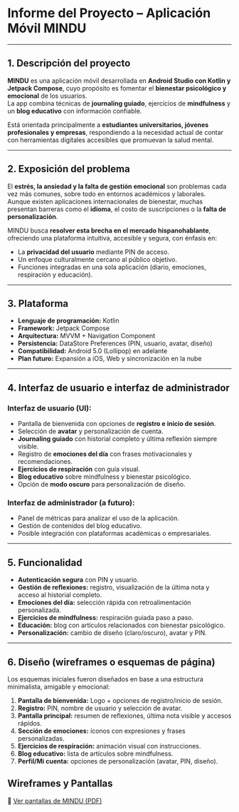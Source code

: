 # Informe del Proyecto – Aplicación Móvil **MINDU**

---

## 1. Descripción del proyecto

**MINDU** es una aplicación móvil desarrollada en **Android Studio con Kotlin y Jetpack Compose**, cuyo propósito es fomentar el **bienestar psicológico y emocional** de los usuarios.  
La app combina técnicas de **journaling guiado**, ejercicios de **mindfulness** y un **blog educativo** con información confiable.

Está orientada principalmente a **estudiantes universitarios, jóvenes profesionales y empresas**, respondiendo a la necesidad actual de contar con herramientas digitales accesibles que promuevan la salud mental.

---

## 2. Exposición del problema

El **estrés, la ansiedad y la falta de gestión emocional** son problemas cada vez más comunes, sobre todo en entornos académicos y laborales.  
Aunque existen aplicaciones internacionales de bienestar, muchas presentan barreras como el **idioma**, el costo de suscripciones o la **falta de personalización**.

MINDU busca **resolver esta brecha en el mercado hispanohablante**, ofreciendo una plataforma intuitiva, accesible y segura, con énfasis en:

- La **privacidad del usuario** mediante PIN de acceso.  
- Un enfoque culturalmente cercano al público objetivo.  
- Funciones integradas en una sola aplicación (diario, emociones, respiración y educación).  

---

## 3. Plataforma

- **Lenguaje de programación:** Kotlin  
- **Framework:** Jetpack Compose  
- **Arquitectura:** MVVM + Navigation Component  
- **Persistencia:** DataStore Preferences (PIN, usuario, avatar, diseño)  
- **Compatibilidad:** Android 5.0 (Lollipop) en adelante  
- **Plan futuro:** Expansión a iOS, Web y sincronización en la nube  

---

## 4. Interfaz de usuario e interfaz de administrador

### Interfaz de usuario (UI):

- Pantalla de bienvenida con opciones de **registro e inicio de sesión**.  
- Selección de **avatar** y personalización de cuenta.  
- **Journaling guiado** con historial completo y última reflexión siempre visible.  
- Registro de **emociones del día** con frases motivacionales y recomendaciones.  
- **Ejercicios de respiración** con guía visual.  
- **Blog educativo** sobre mindfulness y bienestar psicológico.  
- Opción de **modo oscuro** para personalización de diseño.  

### Interfaz de administrador (a futuro):

- Panel de métricas para analizar el uso de la aplicación.  
- Gestión de contenidos del blog educativo.  
- Posible integración con plataformas académicas o empresariales.  

---

## 5. Funcionalidad

- **Autenticación segura** con PIN y usuario.  
- **Gestión de reflexiones:** registro, visualización de la última nota y acceso al historial completo.  
- **Emociones del día:** selección rápida con retroalimentación personalizada.  
- **Ejercicios de mindfulness:** respiración guiada paso a paso.  
- **Educación:** blog con artículos relacionados con bienestar psicológico.  
- **Personalización:** cambio de diseño (claro/oscuro), avatar y PIN.  

---

## 6. Diseño (wireframes o esquemas de página)

Los esquemas iniciales fueron diseñados en base a una estructura minimalista, amigable y emocional:

1. **Pantalla de bienvenida:** Logo + opciones de registro/inicio de sesión.  
2. **Registro:** PIN, nombre de usuario y selección de avatar.  
3. **Pantalla principal:** resumen de reflexiones, última nota visible y accesos rápidos.  
4. **Sección de emociones:** íconos con expresiones y frases personalizadas.  
5. **Ejercicios de respiración:** animación visual con instrucciones.  
6. **Blog educativo:** lista de artículos sobre mindfulness.  
7. **Perfil/Mi cuenta:** opciones de personalización (avatar, PIN, diseño).

## Wireframes y Pantallas

📄 [Ver pantallas de MINDU (PDF)](app/src/main/res/drawable/pantallas_mindu.pdf)


